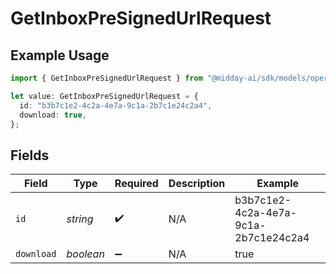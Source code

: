# GetInboxPreSignedUrlRequest

## Example Usage

```typescript
import { GetInboxPreSignedUrlRequest } from "@midday-ai/sdk/models/operations";

let value: GetInboxPreSignedUrlRequest = {
  id: "b3b7c1e2-4c2a-4e7a-9c1a-2b7c1e24c2a4",
  download: true,
};
```

## Fields

| Field                                | Type                                 | Required                             | Description                          | Example                              |
| ------------------------------------ | ------------------------------------ | ------------------------------------ | ------------------------------------ | ------------------------------------ |
| `id`                                 | *string*                             | :heavy_check_mark:                   | N/A                                  | b3b7c1e2-4c2a-4e7a-9c1a-2b7c1e24c2a4 |
| `download`                           | *boolean*                            | :heavy_minus_sign:                   | N/A                                  | true                                 |